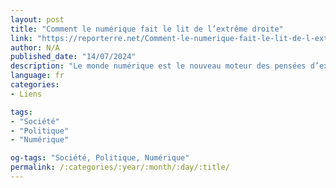 ```yaml
---
layout: post
title: "Comment le numérique fait le lit de l’extrême droite"
link: "https://reporterre.net/Comment-le-numerique-fait-le-lit-de-l-extreme-droite"
author: N/A
published_date: "14/07/2024"
description: "Le monde numérique est le nouveau moteur des pensées d’extrême droite qui y prolifèrent. Élections françaises, présidentielle étasunienne... il pourrait contribuer à les mettre, très concrètement, au pouvoir."
language: fr
categories:
- Liens

tags:
- "Société"
- "Politique"
- "Numérique"

og-tags: "Société, Politique, Numérique"
permalink: /:categories/:year/:month/:day/:title/
---
```

